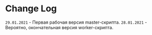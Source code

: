 # Change Log
`29.01.2021` - Первая рабочая версия master-скрипта.
`28.01.2021` - Вероятно, окончательная версия worker-скрипта.